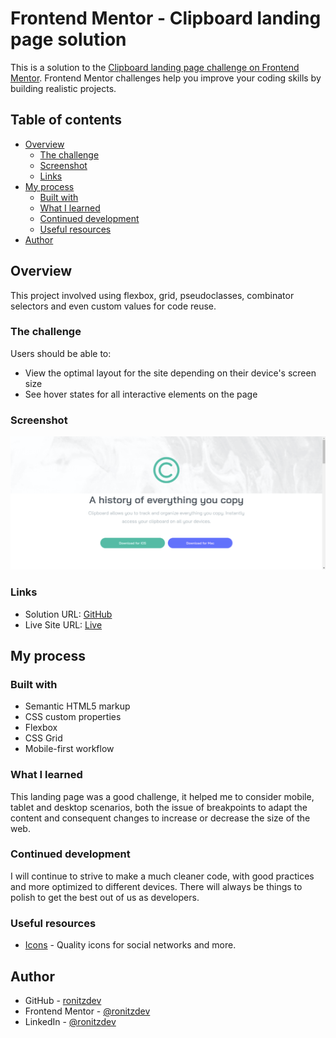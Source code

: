 # Frontend Mentor - Clipboard landing page solution

This is a solution to the [Clipboard landing page challenge on Frontend Mentor](https://www.frontendmentor.io/challenges/clipboard-landing-page-5cc9bccd6c4c91111378ecb9). Frontend Mentor challenges help you improve your coding skills by building realistic projects.

## Table of contents

- [Overview](#overview)
  - [The challenge](#the-challenge)
  - [Screenshot](#screenshot)
  - [Links](#links)
- [My process](#my-process)
  - [Built with](#built-with)
  - [What I learned](#what-i-learned)
  - [Continued development](#continued-development)
  - [Useful resources](#useful-resources)
- [Author](#author)

## Overview

This project involved using flexbox, grid, pseudoclasses, combinator selectors and even custom values for code reuse.

### The challenge

Users should be able to:

- View the optimal layout for the site depending on their device's screen size
- See hover states for all interactive elements on the page

### Screenshot

![Screenshot](./images/screenshot.png)

### Links

- Solution URL: [GitHub](https://github.com/ronitzdev/clipboard-landing-page)
- Live Site URL: [Live](https://clipboard-landing-ronitzdev.netlify.app/)

## My process

### Built with

- Semantic HTML5 markup
- CSS custom properties
- Flexbox
- CSS Grid
- Mobile-first workflow

### What I learned

This landing page was a good challenge, it helped me to consider mobile, tablet and desktop scenarios, both the issue of breakpoints to adapt the content and consequent changes to increase or decrease the size of the web.

### Continued development

I will continue to strive to make a much cleaner code, with good practices and more optimized to different devices. There will always be things to polish to get the best out of us as developers.

### Useful resources

- [Icons](https://boxicons.com/) - Quality icons for social networks and more.

## Author

- GitHub - [ronitzdev](https://github.com/ronitzdev)
- Frontend Mentor - [@ronitzdev](https://www.frontendmentor.io/profile/ronitzdev)
- LinkedIn - [@ronitzdev](https://www.linkedin.com/in/ronitzdev/)
